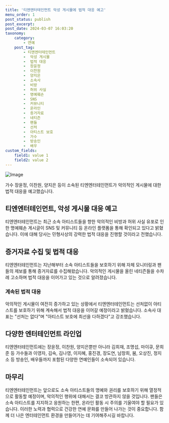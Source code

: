 ```yaml
---
title: '티엔엔터테인먼트 악성 게시물에 법적 대응 예고'
menu_order: 1
post_status: publish
post_excerpt: 
post_date: 2024-03-07 16:03:20
taxonomy:
    category:
        - 연예
    post_tag:
        - 티엔엔터테인먼트
        -  악성 게시물
        -  법적 대응
        -  장윤정
        -  이찬원
        -  양지은
        -  소속사
        -  비방
        -  허위 사실
        -  명예훼손
        -  SNS
        -  커뮤니티
        -  온라인
        -  증거자료
        -  네티즌
        -  팬들
        -  선처
        -  아티스트 보호
        -  가수
        -  방송인
        -  배우
custom_fields:
    field1: value 1
    field2: value 2
---
```


![Image](https://mimgnews.pstatic.net/image/408/2024/03/04/0000216499_001_20240304133901357.jpg?type=w540)

가수 장윤정, 이찬원, 양지은 등이 소속된 티엔엔터테인먼트가 악의적인 게시물에 대한 법적 대응을 예고했습니다. 
## 티엔엔터테인먼트, 악성 게시물 대응 예고
티엔엔터테인먼트는 최근 소속 아티스트들을 향한 악의적인 비방과 허위 사실 유포로 인한 명예훼손 게시글이 SNS 및 커뮤니티 등 온라인 플랫폼을 통해 확인되고 있다고 밝혔습니다. 이에 대해 당사는 민형사상의 강력한 법적 대응을 진행할 것이라고 전했습니다.
## 증거자료 수집 및 법적 대응
티엔엔터테인먼트는 지난해부터 소속 아티스트들을 보호하기 위해 자체 모니터링과 팬들의 제보를 통해 증거자료를 수집해왔습니다. 악의적인 게시물을 올린 네티즌들을 수차례 고소하며 법적 대응을 이어가고 있는 것으로 알려졌습니다. 
### 계속된 법적 대응
악의적인 게시물이 여전히 증가하고 있는 상황에서 티엔엔터테인먼트는 선처없이 아티스트를 보호하기 위해 계속해서 법적 대응을 이어갈 예정이라고 밝혔습니다. 소속사 대표는 "선처는 없다"며 "아티스트 보호에 최선을 다하겠다"고 강조했습니다.
## 다양한 엔터테인먼트 라인업
티엔엔터테인먼트에는 장윤정, 이찬원, 양지은뿐만 아니라 김희재, 조명섭, 마이큐, 문희준 등 가수들과 이영자, 김숙, 김나영, 이지혜, 홍진경, 장도연, 남창희, 붐, 오상진, 정지소 등 방송인, 배우들까지 포함된 다양한 연예인들이 소속되어 있습니다.
## 마무리
티엔엔터테인먼트는 앞으로도 소속 아티스트들의 명예와 권리를 보호하기 위해 열정적으로 활동할 예정이며, 악의적인 행위에 대해서는 결코 방관하지 않을 것입니다. 팬들은 소속 아티스트를 지지하고 응원하는 한편, 온라인 활동 시 주의를 기울여야 할 필요가 있습니다. 이러한 노력과 협력으로 건강한 연예 문화를 만들어 나가는 것이 중요합니다. 함께 더 나은 엔터테인먼트 환경을 만들어가는 데 기여해주시길 바랍니다.
